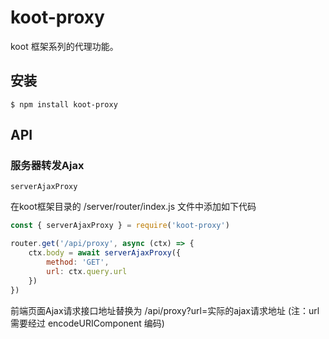 # koot-proxy


koot 框架系列的代理功能。


## 安装

```
$ npm install koot-proxy
```

## API

### 服务器转发Ajax

```
serverAjaxProxy
```

在koot框架目录的 /server/router/index.js 文件中添加如下代码

```js
const { serverAjaxProxy } = require('koot-proxy')

router.get('/api/proxy', async (ctx) => {
    ctx.body = await serverAjaxProxy({
        method: 'GET',
        url: ctx.query.url
    })
})
```

前端页面Ajax请求接口地址替换为 /api/proxy?url=实际的ajax请求地址 (注：url需要经过 encodeURIComponent 编码)


